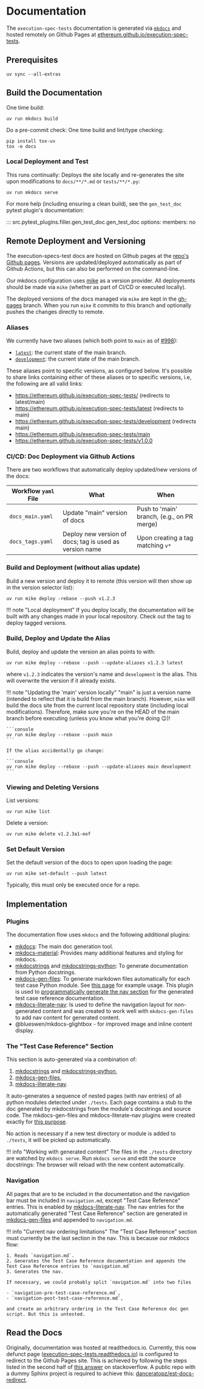 # Documentation

The `execution-spec-tests` documentation is generated via [`mkdocs`](https://www.mkdocs.org/) and hosted remotely on Github Pages at [ethereum.github.io/execution-spec-tests](https://ethereum.github.io/execution-spec-tests/).

## Prerequisites

```console
uv sync --all-extras
```

## Build the Documentation

One time build:

```console
uv run mkdocs build
```

Do a pre-commit check: One time build and lint/type checking:

```console
pip install tox-uv
tox -e docs
```

### Local Deployment and Test

This runs continually: Deploys the site locally and re-generates the site upon modifications to `docs/**/*.md` or `tests/**/*.py`:

```console
uv run mkdocs serve
```

For more help (including ensuring a clean build), see the `gen_test_doc` pytest plugin's documentation:

::: src.pytest_plugins.filler.gen_test_doc.gen_test_doc
    options:
        members: no

## Remote Deployment and Versioning

The execution-specs-test docs are hosted on Github pages at the [repo's Github pages](https://ethereum.github.io/execution-spec-tests/). Versions are updated/deployed automatically as part of Github Actions, but this can also be performed on the command-line.

Our mkdocs configuration uses [mike](https://github.com/jimporter/mike) as a version provider. All deployments should be made via `mike` (whether as part of CI/CD or executed locally).

The deployed versions of the docs managed via `mike` are kept in the [gh-pages](https://github.com/ethereum/execution-spec-tests/tree/gh-pages) branch. When you run `mike` it commits to this branch and optionally pushes the changes directly to remote.

### Aliases

We currently have two aliases (which both point to `main` as of [#998](https://github.com/ethereum/execution-spec-tests/pull/998)):

- [`latest`](https://ethereum.github.io/execution-spec-tests/latest): the current state of the main branch.
- [`development`](https://ethereum.github.io/execution-spec-tests/development): the current state of the main branch.

These aliases point to specific versions, as configured below. It's possible to share links containing either of these aliases or to specific versions, i.e, the following are all valid links:

- https://ethereum.github.io/execution-spec-tests/ (redirects to latest/main)
- https://ethereum.github.io/execution-spec-tests/latest (redirects to main)
- https://ethereum.github.io/execution-spec-tests/development (redirects main)
- https://ethereum.github.io/execution-spec-tests/main
- https://ethereum.github.io/execution-spec-tests/v1.0.0

### CI/CD: Doc Deployment via Github Actions

There are two workflows that automatically deploy updated/new versions of the docs:

| Workflow `yaml` File | What | When |
|----------------------|------|------|
| `docs_main.yaml`     | Update "main" version of docs | Push to 'main' branch, (e.g., on PR merge) |
| `docs_tags.yaml`     | Deploy new version of docs; tag is used as version name | Upon creating a tag matching `v*` |

### Build and Deployment (without alias update)

Build a new version and deploy it to remote (this version will then show up in the version selector list):

```console
uv run mike deploy -rebase --push v1.2.3
```

!!! note "Local deployment"
    If you deploy locally, the documentation will be built with any changes made in your local repository. Check out the tag to deploy tagged versions.

### Build, Deploy and Update the Alias

Build, deploy and update the version an alias points to with:

```console
uv run mike deploy --rebase --push --update-aliases v1.2.3 latest
```

where `v1.2.3` indicates the version's name and `development` is the alias. This will overwrite the version if it already exists.  

!!! note "Updating the 'main' version locally"
    "main" is just a version name (intended to reflect that it is build from the main branch). However, `mike` will build the docs site from the current local repository state (including local modifications). Therefore, make sure you're on the HEAD of the main branch before executing (unless you know what you're doing :wink:)!

    ```console
    uv run mike deploy --rebase --push main
    ```

    If the alias accidentally go change:

    ```console
    uv run mike deploy --rebase --push --update-aliases main development
    ```

### Viewing and Deleting Versions

List versions:

```console
uv run mike list
```

Delete a version:

```console
uv run mike delete v1.2.3a1-eof
```

### Set Default Version

Set the default version of the docs to open upon loading the page:

```console
uv run mike set-default --push latest
```

Typically, this must only be executed once for a repo.

## Implementation

### Plugins

The documentation flow uses `mkdocs` and the following additional plugins:

- [mkdocs](https://www.mkdocs.org/): The main doc generation tool.
- [mkdocs-material](https://squidfunk.github.io/mkdocs-material): Provides many additional features and styling for mkdocs.
- [mkdocstrings](https://mkdocstrings.github.io/) and [mkdocstrings-python](https://mkdocstrings.github.io/python/): To generate documentation from Python docstrings.
- [mkdocs-gen-files](https://oprypin.github.io/mkdocs-gen-files): To generate markdown files automatically for each test case Python module. See [this page](https://mkdocstrings.github.io/crystal/quickstart/migrate.html) for example usage. This plugin is used to [programmatically generate the nav section](https://oprypin.github.io/mkdocs-gen-files/extras.html) for the generated test case reference documentation.
- [mkdocs-literate-nav](https://oprypin.github.io/mkdocs-literate-nav/index.html): Is used to define the navigation layout for non-generated content and was created to work well with `mkdocs-gen-files` to add nav content for generated content.
- @blueswen/mkdocs-glightbox - for improved image and inline content display.

### The "Test Case Reference" Section

This section is auto-generated via a combination of:

1. [mkdocstrings](https://mkdocstrings.github.io/) and [mkdocstrings-python](https://mkdocstrings.github.io/python/),
2. [mkdocs-gen-files](https://oprypin.github.io/mkdocs-gen-files),
3. [mkdocs-literate-nav](https://oprypin.github.io/mkdocs-literate-nav/index.html).

It auto-generates a sequence of nested pages (with nav entries) of all python modules detected under `./tests`. Each page contains a stub to the doc generated by mkdocstrings from the module's docstrings and source code. The mkdocs-gen-files and mkdocs-literate-nav plugins were created exactly for [this purpose](https://mkdocstrings.github.io/crystal/quickstart/migrate.html).

No action is necessary if a new test directory or module is added to `./tests`, it will be picked up automatically.

!!! info "Working with generated content"
    The files in the `./tests` directory are watched by `mkdocs serve`. Run `mkdocs serve` and edit the source docstrings: The browser will reload with the new content automatically.

### Navigation

All pages that are to be included in the documentation and the navigation bar must be included in `navigation.md`, except "Test Case Reference" entries. This is enabled by [mkdocs-literate-nav](https://oprypin.github.io/mkdocs-literate-nav/index.html). The nav entries for the automatically generated "Test Case Reference" section are generated in [mkdocs-gen-files](https://oprypin.github.io/mkdocs-gen-files) and appended to `navigation.md`.

!!! info "Current nav ordering limitations"
    The "Test Case Reference" section must currently be the last section in the nav. This is because our mkdocs flow:

    1. Reads `navigation.md`.
    2. Generates the Test Case Reference documentation and appends the Test Case Reference entries to `navigation.md`
    3. Generates the nav.

    If necessary, we could probably split `navigation.md` into two files
    
    - `navigation-pre-test-case-reference.md`,
    - `navigation-post-test-case-reference.md`,

    and create an arbitrary ordering in the Test Case Reference doc gen script. But this is untested.

## Read the Docs

Originally, documentation was hosted at readthedocs.io. Currently, this now defunct page ([execution-spec-tests.readthedocs.io](https://execution-spec-tests.readthedocs.io)) is configured to redirect to the Github Pages site. This is achieved by following the steps listed in the second half of [this answer](https://stackoverflow.com/a/69928404) on stackoverflow. A public repo with a dummy Sphinx project is required to achieve this: [danceratopz/est-docs-redirect](https://github.com/danceratopz/est-docs-redirect).
